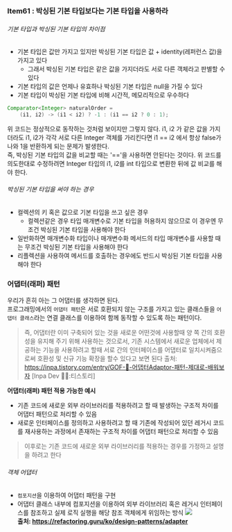 ### Item61 : 박싱된 기본 타입보다는 기본 타입을 사용하라

###### 기본 타입과 박싱된 기본 타입의 차이점
- 기본 타입은 값만 가지고 있지만 박싱된 기본 타입은 값  + identity(레퍼런스 값)을 가지고 있다
  - 그래서 박싱된 기본 타입은 같은 값을 가지더라도 서로 다른 객체라고 판별할 수 있다
- 기본 타입의 값은 언제나 유효하나 박싱된 기본 타입은 null을 가질 수 있다
- 기본 타입이 박싱된 기본 타입에 비해 시간적, 메모리적으로 우수하다

```java
Comparator<Integer> naturalOrder = 
    (i1, i2) -> (i1 < i2) ? -1 : (i1 == i2 ? 0 : 1);
```
위 코드는 정상적으로 동작하는 것처럼 보이지만 그렇지 않다. i1, i2 가 같은 값을 가지더라도 i1, i2가 각각 서로 다른 
Integer 객체를 가리킨다면 i1 == i2 에서 항상 false가 나와 1을 반환하게 되는 문제가 발생한다.  
즉, 박싱된 기본 타입의 값을 비교할 때는 '=='을 사용하면 안된다는 것이다. 위 코드를 의도한대로 수정하려면 Integer 타입의 i1, i2를
int 타입으로 변환한 뒤에 값 비교를 해야 한다.

###### 박싱된 기본 타입을 써야 하는 경우
- 컬렉션의 키 혹은 값으로 기본 타입을 쓰고 싶은 경우
  - 컬렉션같은 경우 타입 매개변수로 기본 타입을 허용하지 않으므로 이 경우엔 무조건 박싱된 기본 타입을 사용해야 한다
- 일반화하면 매개변수화 타입이나 매개변수화 메서드의 타입 매개변수를 사용할 때는 무조건 박싱된 기본 타입을 사용해야 한다
- 리플렉션을 사용하여 메서드를 호출하는 경우에도 반드시 박싱된 기본 타입을 사용해야 한다

### 어댑터(래퍼) 패턴
우리가 흔히 아는 그 어댑터를 생각하면 된다.  
프로그래밍에서의 `어댑터 패턴`은 서로 호환되지 않는 구조를 가지고 있는 클래스들을 `어댑터 클래스`라는 연결 클래스를 이용하여 
함께 동작할 수 있도록 하는 패턴이다.
> 즉, 어댑터란 이미 구축되어 있는 것을 새로운 어떤것에 사용할때 양 쪽 간의 호환성을 유지해 주기 위해 사용하는 것으로서, 기존 시스템에서 새로운 업체에서 제공하는 기능을 사용하려고 할때 서로 간의 인터페이스를 어댑터로 일치시켜줌으로써 호환성 및 신규 기능 확장을 할수 있다고 보면 된다
출처: https://inpa.tistory.com/entry/GOF-💠-어댑터Adaptor-패턴-제대로-배워보자 [Inpa Dev 👨‍💻:티스토리]

**어댑터(래퍼) 패턴 적용 가능한 예시**
- 기존 코드에 새로운 외부 라이브러리를 적용하려고 할 때 발생하는 구조적 차이를 어댑터 패턴으로 처리할 수 있음
- 새로운 인터페이스를 정의하고 사용하려고 할 때 기존에 작성되어 있던 레거시 코드를 재사용하는 과정에서 존재하는 구조적 차이를 어댑터 패턴으로 처리할 수 있음 

> 이후로는 기존 코드에 새로운 외부 라이브러리를 적용하는 경우를 가정하고 설명을 하려고 한다

###### 객체 어댑터
- `컴포지션`을 이용하여 어댑터 패턴을 구현
- 어댑터 클래스 내부에 컴포지션을 이용하여 외부 라이브러리 혹은 레거시 인터페이스를 참조하고 실제 로직 실행을 해당 참조 객체에게 위임하는 방식
![](https://refactoring.guru/images/patterns/diagrams/adapter/structure-object-adapter.png?id=33dffbe3aece294162440c7ddd3d5d4f)  
**출처: https://refactoring.guru/ko/design-patterns/adapter**